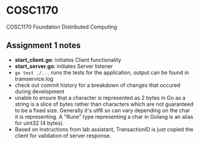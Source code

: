 COSC1170
========

COSC1170 Foundation Distributed Computing

## Assignment 1 notes
- **start_client.go**: initiates Client functionality
- **start_server.go**: initiates Server listener
- `go test ./...` runs the tests for the application, output can be found in tramservice.log
- check out commit history for a breakdown of changes that occured during development
- unable to ensure that a character is represented as 2 bytes in Go as a string is a slice of bytes rather than characters which are not guaranteed to be a fixed size. Generally it's utf8 so can vary depending on the char it is representing. A "Rune" type representing a char in Golang is an alias for uint32 (4 bytes).
- Based on instructions from lab assistant, TransactionID is just copied the client for validation of server response.


 
